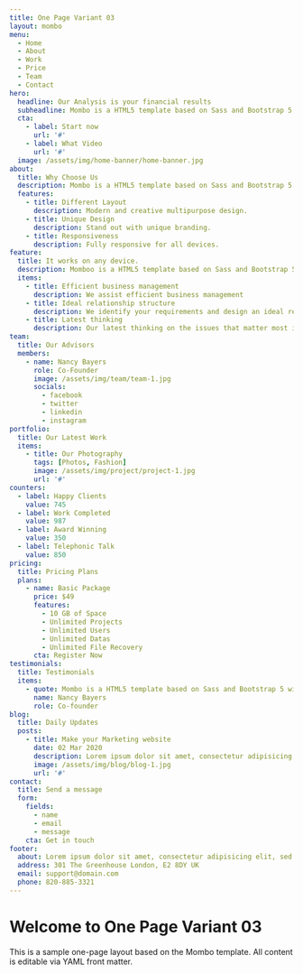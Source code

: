 ```yaml
---
title: One Page Variant 03
layout: mombo
menu:
  - Home
  - About
  - Work
  - Price
  - Team
  - Contact
hero:
  headline: Our Analysis is your financial results
  subheadline: Mombo is a HTML5 template based on Sass and Bootstrap 5 with modern and creative multipurpose design you can use it as a startups.
  cta:
    - label: Start now
      url: '#'
    - label: What Video
      url: '#'
  image: /assets/img/home-banner/home-banner.jpg
about:
  title: Why Choose Us
  description: Mombo is a HTML5 template based on Sass and Bootstrap 5 with modern and creative multipurpose design you can use it as a startups.
  features:
    - title: Different Layout
      description: Modern and creative multipurpose design.
    - title: Unique Design
      description: Stand out with unique branding.
    - title: Responsiveness
      description: Fully responsive for all devices.
feature:
  title: It works on any device.
  description: Momboo is a HTML5 template based on Sass and Bootstrap 5 with modern and creative multipurpose design you can use it as a startups.
  items:
    - title: Efficient business management
      description: We assist efficient business management
    - title: Ideal relationship structure
      description: We identify your requirements and design an ideal relationship structure to fit your needs
    - title: Latest thinking
      description: Our latest thinking on the issues that matter most in business
team:
  title: Our Advisors
  members:
    - name: Nancy Bayers
      role: Co-Founder
      image: /assets/img/team/team-1.jpg
      socials:
        - facebook
        - twitter
        - linkedin
        - instagram
portfolio:
  title: Our Latest Work
  items:
    - title: Our Photography
      tags: [Photos, Fashion]
      image: /assets/img/project/project-1.jpg
      url: '#'
counters:
  - label: Happy Clients
    value: 745
  - label: Work Completed
    value: 987
  - label: Award Winning
    value: 350
  - label: Telephonic Talk
    value: 850
pricing:
  title: Pricing Plans
  plans:
    - name: Basic Package
      price: $49
      features:
        - 10 GB of Space
        - Unlimited Projects
        - Unlimited Users
        - Unlimited Datas
        - Unlimited File Recovery
      cta: Register Now
testimonials:
  title: Testimonials
  items:
    - quote: Mombo is a HTML5 template based on Sass and Bootstrap 5 with modern and creative multipurpose design you can use.
      name: Nancy Bayers
      role: Co-founder
blog:
  title: Daily Updates
  posts:
    - title: Make your Marketing website
      date: 02 Mar 2020
      description: Lorem ipsum dolor sit amet, consectetur adipisicing elit.
      image: /assets/img/blog/blog-1.jpg
      url: '#'
contact:
  title: Send a message
  form:
    fields:
      - name
      - email
      - message
    cta: Get in touch
footer:
  about: Lorem ipsum dolor sit amet, consectetur adipisicing elit, sed do eiusmod.
  address: 301 The Greenhouse London, E2 8DY UK
  email: support@domain.com
  phone: 820-885-3321
---
```


# Welcome to One Page Variant 03

This is a sample one-page layout based on the Mombo template. All content is editable via YAML front matter.
